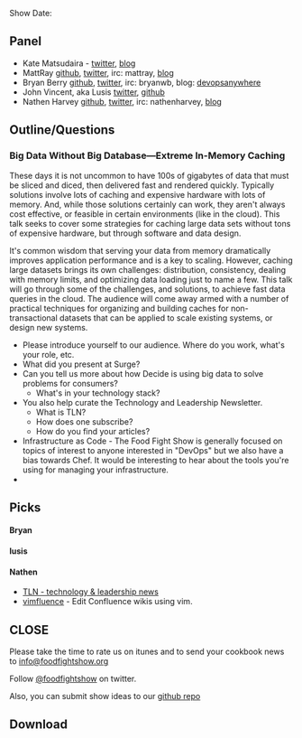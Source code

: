 Show Date:  

Panel<a name="panel"></a>
-----

* Kate Matsudaira - [twitter](https://twitter.com/katemats), [blog](http://katemats.com/)
* MattRay [github](http://github.com/mattray), [twitter](http://twitter.com/mattray), irc: mattray, [blog](http://www.leastresistance.net/)
* Bryan Berry [github](http://github.com/bryanwb), [twitter](http://twitter.com/bryanwb), irc: bryanwb, blog: [devopsanywhere](http://devopsanywhere.blogspot.com)
* John Vincent, aka Lusis [twitter](https://twitter.com/#!/lusis), [github](https://github.com/lusis)
* Nathen Harvey [github](http://github.com/nathenharvey), [twitter](http://twitter.com/nathenharvey), irc: nathenharvey, [blog](http://nathenharvey.com)


Outline/Questions
-----------------

### Big Data Without Big Database—Extreme In-Memory Caching

These days it is not uncommon to have 100s of gigabytes of data that must be sliced and diced, then delivered fast and rendered quickly. Typically solutions involve lots of caching and expensive hardware with lots of memory. And, while those solutions certainly can work, they aren't always cost effective, or feasible in certain environments (like in the cloud). This talk seeks to cover some strategies for caching large data sets without tons of expensive hardware, but through software and data design.

It's common wisdom that serving your data from memory dramatically improves application performance and is a key to scaling. However, caching large datasets brings its own challenges: distribution, consistency, dealing with memory limits, and optimizing data loading just to name a few. This talk will go through some of the challenges, and solutions, to achieve fast data queries in the cloud. The audience will come away armed with a number of practical techniques for organizing and building caches for non-transactional datasets that can be applied to scale existing systems, or design new systems.


* Please introduce yourself to our audience. Where do you work, what's your role, etc.
* What did you present at Surge?
* Can you tell us more about how Decide is using big data to solve problems for consumers?
  * What's in your technology stack?
* You also help curate the Technology and Leadership Newsletter.
  * What is TLN?
  * How does one subscribe?
  * How do you find your articles?
* Infrastructure as Code - The Food Fight Show is generally focused on topics of interest to anyone interested in "DevOps" but we also have a bias towards Chef. It would be interesting to hear about the tools you're using for managing your infrastructure.
* 



Picks<a name="picks"></a>
-----

#### Bryan  

#### lusis  

#### Nathen  

* [TLN - technology &amp; leadership news](http://www.techleadershipnews.com/)
* [vimfluence](https://github.com/orlandov/vimfluence) - Edit Confluence wikis using vim.


CLOSE
-----

Please take the time to rate us on itunes and to send your cookbook
news to info@foodfightshow.org

Follow [@foodfightshow](http://twitter.com/foodfightshow) on twitter.

Also, you can submit show ideas to our [github repo](https://github.com/foodfight/showz)



Download
--------
